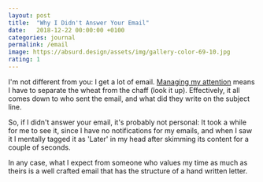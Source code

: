 ```yaml
---
layout: post
title:  "Why I Didn't Answer Your Email"
date:   2018-12-22 00:00:00 +0100
categories: journal
permalink: /email
image: https://absurd.design/assets/img/gallery-color-69-10.jpg
rating: 1
---
```

I'm not different from you: I get a lot of email. [Managing my attention](/deep-work) means I have to separate the wheat from the chaff (look it up). Effectively, it all comes down to who sent the email, and what did they write on the subject line.

So, if I didn't answer your email, it's probably not personal: It took a while for me to see it, since I have no notifications for my emails, and when I saw it I mentally tagged it as 'Later' in my head after skimming its content for a couple of seconds.

In any case, what I expect from someone who values my time as much as theirs is a well crafted email that has the structure of a hand written letter.
